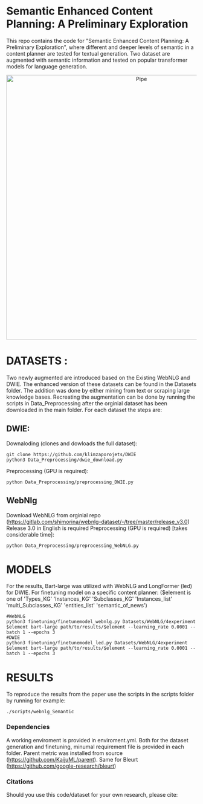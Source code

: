 # Semantic Enhanced Content Planning: A Preliminary Exploration
This repo contains the code for "Semantic Enhanced Content Planning: A Preliminary Exploration", where different and deeper levels of semantic in a content planner are tested for textual generation. Two dataset are augmented with semantic information and tested on popular transformer models for language generation.


<p align="center">
  <img width="700" src="https://user-images.githubusercontent.com/91601166/237034800-852eec89-d2be-4090-9279-b1e3bb6bb18f.png" alt="Pipe">
</p>


# DATASETS :
Two newly augmented are introduced based on the Existing WebNLG and DWIE. The enhanced version of these datasets can be found in the Datasets folder. 
The addition was done by either mining from text or scraping large knowledge bases. 
Recreating the augmentation can be done by running the scripts in Data_Preprocessing after the orginial dataset has been downloaded in the main folder. 
For each dataset the steps are:

## DWIE:
Downaloding (clones and dowloads the full dataset):
```
git clone https://github.com/klimzaporojets/DWIE
python3 Data_Preprocessing/dwie_download.py
```
Preprocessing (GPU is required):
```
python Data_Preprocessing/preprocessing_DWIE.py
```

## WebNlg

Download WebNLG from orginial repo (https://gitlab.com/shimorina/webnlg-dataset/-/tree/master/release_v3.0)
Release 3.0 in English is required
Preprocessing (GPU is required) [takes considerable time]:
```
python Data_Preprocessing/preprocessing_WebNLG.py
```

# MODELS
For the results, Bart-large was utilized with WebNLG and LongFormer (led) for DWIE.
For finetuning model on a specific content planner: ($element is one of 'Types_KG' 'Instances_KG' 'Subclasses_KG' 'Instances_list' 'multi_Subclasses_KG' 'entities_list' 'semantic_of_news')

```
#WebNLG
python3 finetuning/finetunemodel_webnlg.py Datasets/WebNLG/4experiment $element bart-large path/to/results/$element --learning_rate 0.0001 --batch 1 --epochs 3
#DWIE
python3 finetuning/finetunemodel_led.py Datasets/WebNLG/4experiment $element bart-large path/to/results/$element --learning_rate 0.0001 --batch 1 --epochs 3
```

# RESULTS
To reproduce the results from the paper use the scripts in the scripts folder by running for example:
```
./scripts/webnlg_Semantic
```
### Dependencies
A working enviroment is provided in enviroment.yml. Both for the dataset generation and finetuning, minumal requirement file is provided in each folder. 
Parent metric was installed from source (https://github.com/KaijuML/parent). Same for Bleurt (https://github.com/google-research/bleurt)
### Citations
Should you use this code/dataset for your own research, please cite: 
```

```


